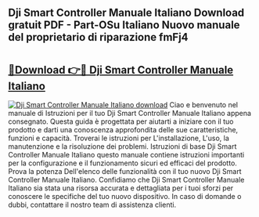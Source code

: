 ## Dji Smart Controller Manuale Italiano Download gratuit PDF - Part-OSu Italiano Nuovo manuale del proprietario di riparazione fmFj4

# <h2><a href="http://dffx9th.blite.top/?on=Dji+Smart+Controller+Manuale+Italiano">🔗Download 👉🔴 Dji Smart Controller Manuale Italiano</a></h2>

[![Dji Smart Controller Manuale Italiano download](https://i.imgur.com/lujVjoI.png)](http://dffx9th.blite.top/?on=Dji+Smart+Controller+Manuale+Italiano)
Ciao e benvenuto nel manuale di Istruzioni per il tuo Dji Smart Controller Manuale Italiano appena consegnato. Questa guida è progettata per aiutarti a iniziare con il tuo prodotto e darti una conoscenza approfondita delle sue caratteristiche, funzioni e capacità. Troverai le istruzioni per L'installazione, L'uso, la manutenzione e la risoluzione dei problemi. Istruzioni di base Dji Smart Controller Manuale Italiano questo manuale contiene istruzioni importanti per la configurazione e il funzionamento sicuri ed efficaci del prodotto. Prova la potenza Dell'elenco delle funzionalità con il tuo nuovo Dji Smart Controller Manuale Italiano. Confidiamo che Dji Smart Controller Manuale Italiano sia stata una risorsa accurata e dettagliata per i tuoi sforzi per conoscere le specifiche del tuo nuovo dispositivo. In caso di domande o dubbi, contattare il nostro team di assistenza clienti.
